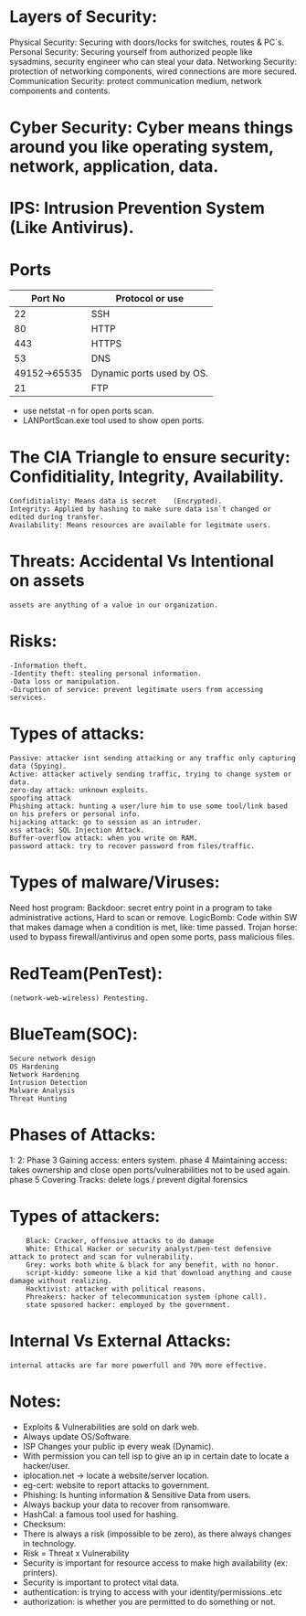 # Layers of Security:

Physical Security: Securing with doors/locks for switches, routes & PC`s.
Personal Security: Securing yourself from authorized people like sysadmins, security engineer who can steal your data.
Networking Security: protection of networking components, wired connections are more secured.
Communication Security: protect communication medium, network components and contents.

# Cyber Security: Cyber means things around you like operating system, network, application, data.
# IPS: Intrusion Prevention System (Like Antivirus).


# Ports
Port No | Protocol or use
--------|----------------
22|SSH
80|HTTP
443|HTTPS
53|DNS
49152->65535|Dynamic ports used by OS.
21|FTP

* use netstat -n for open ports scan.
* LANPortScan.exe tool used to show open ports.

# The CIA Triangle to ensure security: Confiditiality, Integrity, Availability. 
	Confiditiality: Means data is secret	(Encrypted).
	Integrity: Applied by hashing to make sure data isn`t changed or edited during transfer.
	Availability: Means resources are available for legitmate users.
	
# Threats: Accidental Vs Intentional on assets
	assets are anything of a value in our organization.

# Risks: 
	-Information theft.
	-Identity theft: stealing personal information.
	-Data loss or manipulation.
	-Diruption of service: prevent legitimate users from accessing services.
	
# Types of attacks:
	Passive: attacker isnt sending attacking or any traffic only capturing data (Spying).
	Active: attacker actively sending traffic, trying to change system or data.
	zero-day attack: unknown exploits.
	spoofing attack
	Phishing attack: hunting a user/lure him to use some tool/link based on his prefers or personal info.
	hijacking attack: go to session as an intruder.
	xss attack: SQL Injection Attack.
	Buffer-overflow attack: when you write on RAM.
	password attack: try to recover password from files/traffic.

# Types of malware/Viruses:
Need host program:
	Backdoor: secret entry point in a program to take administrative actions, Hard to scan or remove.
	LogicBomb: Code within SW that makes damage when a condition is met, like: time passed.
	Trojan horse: used to bypass firewall/antivirus and open some ports, pass malicious files.
	
# RedTeam(PenTest): 
	(network-web-wireless) Pentesting.
		
# BlueTeam(SOC):
	Secure network design
	OS Hardening
	Network Hardening
	Intrusion Detection
	Malware Analysis
	Threat Hunting
	
# Phases of Attacks:
1:
2:
Phase 3 Gaining access: enters system.
phase 4 Maintaining access: takes ownership and close open ports/vulnerabilities not to be used again.
phase 5 Covering Tracks: delete logs / prevent digital forensics

# Types of attackers: 
		Black: Cracker, offensive attacks to do damage 
		White: Ethical Hacker or security analyst/pen-test defensive attack to protect and scan for vulnerability.
		Grey: works both white & black for any benefit, with no honor.
		script-kiddy: someone like a kid that download anything and cause damage without realizing.
		Hacktivist: attacker with political reasons.
		Phreakers: hacker of telecommunication system (phone call).
		state sposored hacker: employed by the government.
		
# Internal Vs External Attacks:
	internal attacks are far more powerfull and 70% more effective.

# Notes:
* Exploits & Vulnerabilities are sold on dark web.
* Always update OS/Software.
* ISP Changes your public ip every weak (Dynamic).
* With permission you can tell isp to give an ip in certain date to locate a hacker/user.
* iplocation.net -> locate a website/server location.
* eg-cert: website to report attacks to government.
* Phishing: Is hunting information & Sensitive Data from users.
* Always backup your data to recover from ransomware.
* HashCal: a famous tool used for hashing.
* Checksum: 
* There is always a risk (impossible to be zero), as there always changes in technology.
* Risk = Threat x Vulnerability
* Security is important for resource access to make high availability (ex: printers).
* Security is important to protect vital data.
* authentication: is trying to access with your identity/permissions..etc
* authorization: is whether you are permitted to do something or not.
